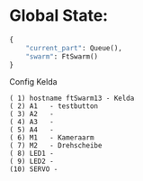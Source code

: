 # Global State:

```py
{
    "current_part": Queue(),
    "swarm": FtSwarm()
}
```


Config Kelda
```
( 1) hostname ftSwarm13 - Kelda
( 2) A1   - testbutton
( 3) A2   -
( 4) A3   -
( 5) A4   -
( 6) M1   - Kameraarm
( 7) M2   - Drehscheibe
( 8) LED1 -
( 9) LED2 -
(10) SERVO -
```